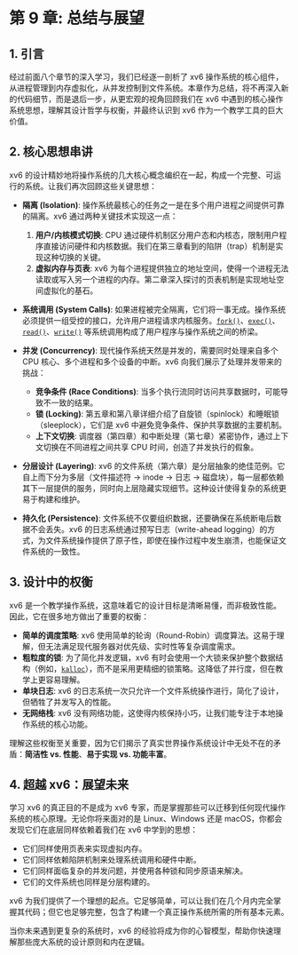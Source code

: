 # 第 9 章: 总结与展望

## 1. 引言

经过前面八个章节的深入学习，我们已经逐一剖析了 xv6 操作系统的核心组件，从进程管理到内存虚拟化，从并发控制到文件系统。本章作为总结，将不再深入新的代码细节，而是退后一步，从更宏观的视角回顾我们在 xv6 中遇到的核心操作系统思想，理解其设计哲学与权衡，并最终认识到 xv6 作为一个教学工具的巨大价值。

## 2. 核心思想串讲

xv6 的设计精妙地将操作系统的几大核心概念编织在一起，构成一个完整、可运行的系统。让我们再次回顾这些关键思想：

*   **隔离 (Isolation)**: 操作系统最核心的任务之一是在多个用户进程之间提供可靠的隔离。xv6 通过两种关键技术实现这一点：
    1.  **用户/内核模式切换**: CPU 通过硬件机制区分用户态和内核态，限制用户程序直接访问硬件和内核数据。我们在第三章看到的陷阱（trap）机制是实现这种切换的关键。
    2.  **虚拟内存与页表**: xv6 为每个进程提供独立的地址空间，使得一个进程无法读取或写入另一个进程的内存。第二章深入探讨的页表机制是实现地址空间虚拟化的基石。

*   **系统调用 (System Calls)**: 如果进程被完全隔离，它们将一事无成。操作系统必须提供一组受控的接口，允许用户进程请求内核服务。[`fork()`](/source/xv6-riscv/user/forktest.c.md)、[`exec()`](/source/xv6-riscv/kernel/exec.c.md)、[`read()`](/source/xv6-riscv/kernel/sysfile.c.md)、[`write()`](/source/xv6-riscv/kernel/sysfile.c.md) 等系统调用构成了用户程序与操作系统之间的桥梁。

*   **并发 (Concurrency)**: 现代操作系统天然是并发的，需要同时处理来自多个 CPU 核心、多个进程和多个设备的中断。xv6 向我们展示了处理并发带来的挑战：
    *   **竞争条件 (Race Conditions)**: 当多个执行流同时访问共享数据时，可能导致不一致的结果。
    *   **锁 (Locking)**: 第五章和第八章详细介绍了自旋锁（spinlock）和睡眠锁（sleeplock），它们是 xv6 中避免竞争条件、保护共享数据的主要机制。
    *   **上下文切换**: 调度器（第四章）和中断处理（第七章）紧密协作，通过上下文切换在不同进程之间共享 CPU 时间，创造了并发执行的假象。

*   **分层设计 (Layering)**: xv6 的文件系统（第六章）是分层抽象的绝佳范例。它自上而下分为多层（文件描述符 -> inode -> 日志 -> 磁盘块），每一层都依赖其下一层提供的服务，同时向上层隐藏实现细节。这种设计使得复杂的系统更易于构建和维护。

*   **持久化 (Persistence)**: 文件系统不仅要组织数据，还要确保在系统断电后数据不会丢失。xv6 的日志系统通过预写日志（write-ahead logging）的方式，为文件系统操作提供了原子性，即使在操作过程中发生崩溃，也能保证文件系统的一致性。

## 3. 设计中的权衡

xv6 是一个教学操作系统，这意味着它的设计目标是清晰易懂，而非极致性能。因此，它在很多地方做出了重要的权衡：

*   **简单的调度策略**: xv6 使用简单的轮询（Round-Robin）调度算法。这易于理解，但无法满足现代服务器对优先级、实时性等复杂调度需求。
*   **粗粒度的锁**: 为了简化并发逻辑，xv6 有时会使用一个大锁来保护整个数据结构（例如，[`kalloc`](/source/xv6-riscv/kernel/kalloc.c.md)），而不是采用更精细的锁策略。这降低了并行度，但在教学上更容易理解。
*   **单块日志**: xv6 的日志系统一次只允许一个文件系统操作进行，简化了设计，但牺牲了并发写入的性能。
*   **无网络栈**: xv6 没有网络功能，这使得内核保持小巧，让我们能专注于本地操作系统的核心功能。

理解这些权衡至关重要，因为它们揭示了真实世界操作系统设计中无处不在的矛盾：**简洁性 vs. 性能**、**易于实现 vs. 功能丰富**。

## 4. 超越 xv6：展望未来

学习 xv6 的真正目的不是成为 xv6 专家，而是掌握那些可以迁移到任何现代操作系统的核心原理。无论你将来面对的是 Linux、Windows 还是 macOS，你都会发现它们在底层同样依赖着我们在 xv6 中学到的思想：

*   它们同样使用页表来实现虚拟内存。
*   它们同样依赖陷阱机制来处理系统调用和硬件中断。
*   它们同样面临复杂的并发问题，并使用各种锁和同步原语来解决。
*   它们的文件系统也同样是分层构建的。

xv6 为我们提供了一个理想的起点。它足够简单，可以让我们在几个月内完全掌握其代码；但它也足够完整，包含了构建一个真正操作系统所需的所有基本元素。

当你未来遇到更复杂的系统时，xv6 的经验将成为你的心智模型，帮助你快速理解那些庞大系统的设计原则和内在逻辑。
